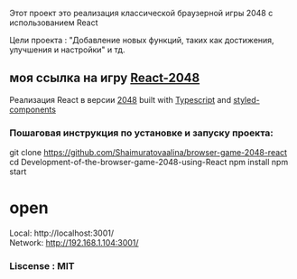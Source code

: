 Этот проект это реализация классической браузерной игры 2048 с использованием React

Цели проекта : "Добавление новых функций, таких как достижения, улучшения и настройки" и тд. 


## моя ссылка на игру [React-2048](https://shaimuratovaalina.github.io/browser-game-2048-react/) 


Реализация React в версии [2048](https://github.com/gabrielecirulli/2048) built with [Typescript](https://www.typescriptlang.org/) and  [styled-components](https://styled-components.com)



### Пошаговая инструкция по установке и запуску проекта:
git clone https://github.com/Shaimuratovaalina/browser-game-2048-react
cd Development-of-the-browser-game-2048-using-React
npm install
npm start



# open 
   Local:   http://localhost:3001/    
   Network: http://192.168.1.104:3001/   



### Liscense : MIT
